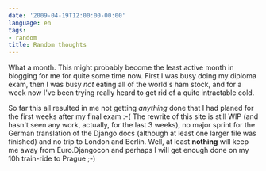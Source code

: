 ```yaml
---
date: '2009-04-19T12:00:00-00:00'
language: en
tags:
- random
title: Random thoughts
---
```



What a month. This might probably become the least active month in blogging
for me for quite some time now. First I was busy doing my diploma exam,
then I was busy *not* eating all of the world's ham stock, and for a week now
I've been trying really heard to get rid of a quite intractable cold. 

So far this all resulted in me not getting *anything* done that I had planed
for the first weeks after my final exam :-( The rewrite of this site is still
WIP (and hasn't seen any work, actually, for the last 3 weeks), no major
sprint for the German translation of the Django docs (although at least one
larger file was finished) and no trip to London and Berlin. Well, at least
**nothing** will keep me away from Euro.Djangocon and perhaps I will get
enough done on my 10h train-ride to Prague ;-)
